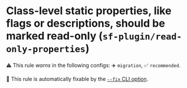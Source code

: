 # Class-level static properties, like flags or descriptions, should be marked read-only (`sf-plugin/read-only-properties`)

⚠️ This rule _warns_ in the following configs: ✈️ `migration`, ✅ `recommended`.

🔧 This rule is automatically fixable by the [`--fix` CLI option](https://eslint.org/docs/latest/user-guide/command-line-interface#--fix).

<!-- end auto-generated rule header -->
